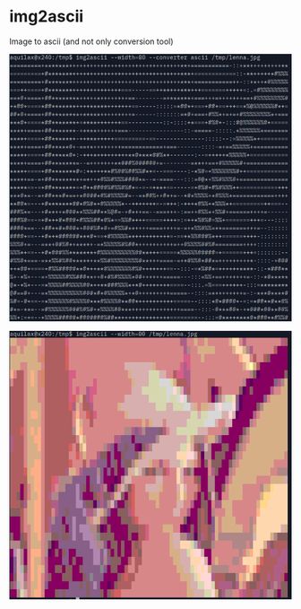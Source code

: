 # img2ascii

Image to ascii (and not only conversion tool)

![lena-ascii](images/lena1.png)

![lena-ansi](images/lena2.png)